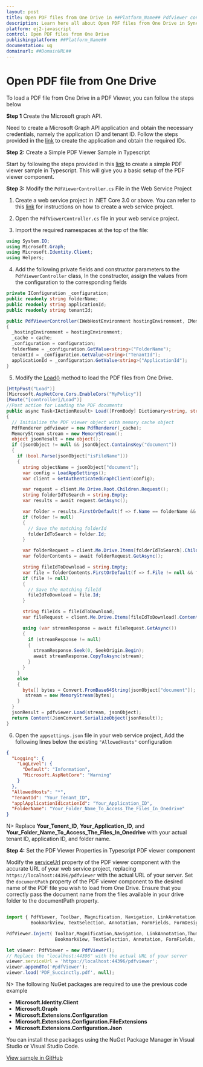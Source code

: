```yaml
---
layout: post
title: Open PDF files from One Drive in ##Platform_Name## Pdfviewer control | Syncfusion
description: Learn here all about Open PDF files from One Drive in Syncfusion ##Platform_Name## Pdfviewer control of Syncfusion Essential JS 2 and more.
platform: ej2-javascript
control: Open PDF files from One Drive
publishingplatform: ##Platform_Name##
documentation: ug
domainurl: ##DomainURL##
---
```


# Open PDF file from One Drive

To load a PDF file from One Drive in a PDF Viewer, you can follow the steps below

**Step 1** Create the Microsoft graph API.

Need to create a Microsoft Graph API application and obtain the necessary credentials, namely the application ID and tenant ID. Follow the steps provided in the [link](https://learn.microsoft.com/en-us/training/modules/msgraph-access-file-data/3-exercise-access-files-onedrive) to create the application and obtain the required IDs. 

**Step 2:** Create a Simple PDF Viewer Sample in Typescript

Start by following the steps provided in this [link](https://ej2.syncfusion.com/documentation/pdfviewer/getting-started) to create a simple PDF viewer sample in Typescript. This will give you a basic setup of the PDF viewer component.

**Step 3:** Modify the `PdfViewerController.cs` File in the Web Service Project

1. Create a web service project in .NET Core 3.0 or above. You can refer to this [link](https://www.syncfusion.com/kb/11063/how-to-create-pdf-viewer-web-service-in-net-core-3-0-and-above) for instructions on how to create a web service project.

2. Open the `PdfViewerController.cs` file in your web service project.

3. Import the required namespaces at the top of the file:

```csharp
using System.IO;
using Microsoft.Graph;
using Microsoft.Identity.Client;
using Helpers;
```

4. Add the following private fields and constructor parameters to the `PdfViewerController` class, In the constructor, assign the values from the configuration to the corresponding fields

```csharp
private IConfiguration _configuration;
public readonly string folderName;
public readonly string applicationId;
public readonly string tenantId;

public PdfViewerController(IWebHostEnvironment hostingEnvironment, IMemoryCache cache, IConfiguration configuration)
{
  _hostingEnvironment = hostingEnvironment;
  _cache = cache;
  _configuration = configuration;
  folderName = _configuration.GetValue<string>("FolderName");
  tenantId = _configuration.GetValue<string>("TenantId");
  applicationId = _configuration.GetValue<string>("ApplicationId");
}
```

5. Modify the [Load()](https://ej2.syncfusion.com/documentation/api/pdfviewer/#load) method to load the PDF files from One Drive.

```csharp
[HttpPost("Load")]
[Microsoft.AspNetCore.Cors.EnableCors("MyPolicy")]
[Route("[controller]/Load")]
//Post action for Loading the PDF documents 
public async Task<IActionResult> Load([FromBody] Dictionary<string, string> jsonObject)
{
  // Initialize the PDF viewer object with memory cache object
  PdfRenderer pdfviewer = new PdfRenderer(_cache);
  MemoryStream stream = new MemoryStream();
  object jsonResult = new object();
  if (jsonObject != null && jsonObject.ContainsKey("document"))
  {
    if (bool.Parse(jsonObject["isFileName"]))
    {
      string objectName = jsonObject["document"];
      var config = LoadAppSettings();
      var client = GetAuthenticatedGraphClient(config);

      var request = client.Me.Drive.Root.Children.Request();
      string folderIdToSearch = string.Empty;
      var results = await request.GetAsync();

      var folder = results.FirstOrDefault(f => f.Name == folderName && f.Folder != null);
      if (folder != null)
      {
        // Save the matching folderId
        folderIdToSearch = folder.Id;
      }

      var folderRequest = client.Me.Drive.Items[folderIdToSearch].Children.Request();
      var folderContents = await folderRequest.GetAsync();

      string fileIdToDownload = string.Empty;
      var file = folderContents.FirstOrDefault(f => f.File != null && f.Name == objectName);
      if (file != null)
      {
        // Save the matching fileId
        fileIdToDownload = file.Id;
      }

      string fileIds = fileIdToDownload;
      var fileRequest = client.Me.Drive.Items[fileIdToDownload].Content.Request();

      using (var streamResponse = await fileRequest.GetAsync())
      {
        if (streamResponse != null)
        {
          streamResponse.Seek(0, SeekOrigin.Begin);
          await streamResponse.CopyToAsync(stream);
        }
      }
    }
    else
    {
      byte[] bytes = Convert.FromBase64String(jsonObject["document"]);
       stream = new MemoryStream(bytes);
    }
  }
  jsonResult = pdfviewer.Load(stream, jsonObject);
  return Content(JsonConvert.SerializeObject(jsonResult));
}
```

6. Open the `appsettings.json` file in your web service project, Add the following lines below the existing `"AllowedHosts"` configuration

```json
{
  "Logging": {
    "LogLevel": {
      "Default": "Information",
      "Microsoft.AspNetCore": "Warning"
    }
  },
  "AllowedHosts": "*",
  "TenantId": "Your_Tenant_ID",
  "applApplicationIdicationId": "Your_Application_ID",
  "FolderName": "Your_Folder_Name_To_Access_The_Files_In_Onedrive"
}

```

N> Replace **Your_Tenent_ID**, **Your_Application_ID**, and **Your_Folder_Name_To_Access_The_Files_In_Onedrive** with your actual tenant ID, application ID, and folder name.

**Step 4:**  Set the PDF Viewer Properties in Typescript PDF viewer component

Modify the [serviceUrl](https://ej2.syncfusion.com/documentation/api/pdfviewer/#serviceurl) property of the PDF viewer component with the accurate URL of your web service project, replacing `https://localhost:44396/pdfviewer` with the actual URL of your server. Set the `documentPath` property of the PDF viewer component to the desired name of the PDF file you wish to load from One Drive. Ensure that you correctly pass the document name from the files available in your drive folder to the documentPath property.

```typescript

import { PdfViewer, Toolbar, Magnification, Navigation, LinkAnnotation,ThumbnailView,
         BookmarkView, TextSelection, Annotation, FormFields, FormDesigner} from '@syncfusion/ej2-pdfviewer';

PdfViewer.Inject( Toolbar,Magnification,Navigation, LinkAnnotation,ThumbnailView,
                  BookmarkView, TextSelection, Annotation, FormFields, FormDesigner);

let viewer: PdfViewer = new PdfViewer();
// Replace the "localhost:44396" with the actual URL of your server
viewer.serviceUrl = 'https://localhost:44396/pdfviewer';
viewer.appendTo('#pdfViewer');
viewer.load('PDF_Succinctly.pdf', null);

```

N> The following NuGet packages are required to use the previous code example
* **Microsoft.Identity.Client**
* **Microsoft.Graph**
* **Microsoft.Extensions.Configuration**
* **Microsoft.Extensions.Configuration.FileExtensions**
* **Microsoft.Extensions.Configuration.Json**

You can install these packages using the NuGet Package Manager in Visual Studio or Visual Studio Code.

[View sample in GitHub](https://github.com/SyncfusionExamples/open-save-pdf-documents-in-one-drive)